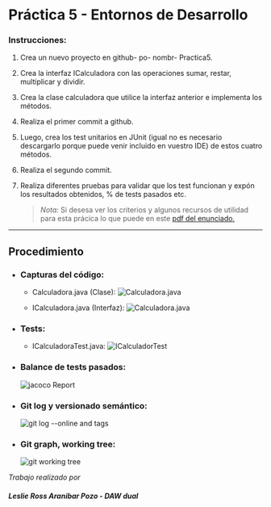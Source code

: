# **Práctica 5 - Entornos de Desarrollo**

### Instrucciones:

1. Crea un nuevo proyecto en github- po- nombr- Practica5.
2. Crea la interfaz ICalculadora con las operaciones sumar, restar,
multiplicar y dividir.
3. Crea la clase calculadora que utilice la interfaz anterior e implementa los
métodos.
4. Realiza el primer commit a github.
5. Luego, crea los test unitarios en JUnit (igual no es necesario descargarlo
porque puede venir incluido en vuestro IDE) de estos cuatro métodos.
6. Realiza el segundo commit.
7. Realiza diferentes pruebas para validar que los test funcionan y expón
los resultados obtenidos, % de tests pasados etc.


    >*Nota:* Si desesa ver los criterios y algunos recursos de utilidad para esta prácica lo que puede en este [pdf del enunciado.](./practica5_enunciado.pdf)

---

## **Procedimiento**

- ### Capturas del código:
  
     - Calculadora.java (Clase):
   ![Calculadora.java](capturas/Calculadora.png)

     - ICalculadora.java (Interfaz):
    ![Calculadora.java](capturas/ICalculadora.png)
     
- ### Tests:
  - ICalculadoraTest.java:
  ![ICalculadorTest](capturas/ICalculadoraTest.png)

- ### Balance de tests pasados:
   ![jacoco Report](capturas/jacocoReport.png)
  
- ### Git log y versionado semántico:
  ![git log --online and tags](capturas/gitlog.png)

- ### Git graph, working tree:
  ![git working tree](capturas/gitGraph.png)


*Trabajo realizado por*
##### Leslie Ross Aranibar Pozo - DAW dual 